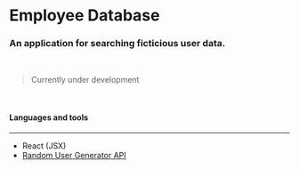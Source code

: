 # Employee Database
### An application for searching ficticious user data.  
<br/>

<!-- ![Insert Image Link Here]() -->

> Currently under development 

<br/>

#### Languages and tools 
---

* React (JSX)
* <a href="https://randomuser.me/">Random User Generator API</a>
